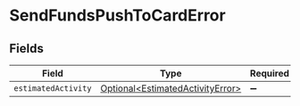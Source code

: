 # SendFundsPushToCardError


## Fields

| Field                                                                                  | Type                                                                                   | Required                                                                               | Description                                                                            |
| -------------------------------------------------------------------------------------- | -------------------------------------------------------------------------------------- | -------------------------------------------------------------------------------------- | -------------------------------------------------------------------------------------- |
| `estimatedActivity`                                                                    | [Optional\<EstimatedActivityError>](../../models/components/EstimatedActivityError.md) | :heavy_minus_sign:                                                                     | N/A                                                                                    |